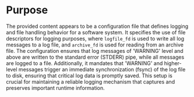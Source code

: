 # Purpose
The provided content appears to be a configuration file that defines logging and file handling behavior for a software system. It specifies the use of file descriptors for logging purposes, where `logfile_fd` is used to write all log messages to a log file, and `archive_fd` is used for reading from an archive file. The configuration ensures that log messages of 'WARNING' level and above are written to the standard error (STDERR) pipe, while all messages are logged to a file. Additionally, it mandates that 'WARNING' and higher-level messages trigger an immediate synchronization (fsync) of the log file to disk, ensuring that critical log data is promptly saved. This setup is crucial for maintaining a reliable logging mechanism that captures and preserves important runtime information.

